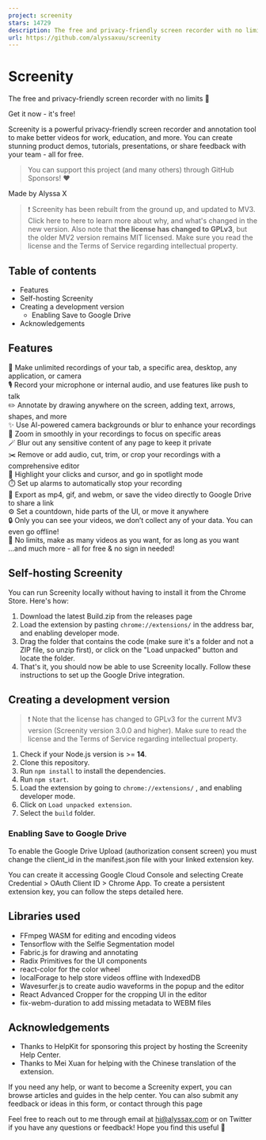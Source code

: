 ```yaml
---
project: screenity
stars: 14729
description: The free and privacy-friendly screen recorder with no limits 🎥
url: https://github.com/alyssaxuu/screenity
---
```


Screenity
=========

The free and privacy-friendly screen recorder with no limits 🎥

Get it now - it's free!

Screenity is a powerful privacy-friendly screen recorder and annotation tool to make better videos for work, education, and more. You can create stunning product demos, tutorials, presentations, or share feedback with your team - all for free.

> You can support this project (and many others) through GitHub Sponsors! ❤️

Made by Alyssa X

> ❗️ Screenity has been rebuilt from the ground up, and updated to MV3. Click here to here to learn more about why, and what's changed in the new version. Also note that **the license has changed to GPLv3**, but the older MV2 version remains MIT licensed. Make sure you read the license and the Terms of Service regarding intellectual property.

Table of contents
-----------------

-   Features
-   Self-hosting Screenity
-   Creating a development version
    -   Enabling Save to Google Drive
-   Acknowledgements

Features
--------

🎥 Make unlimited recordings of your tab, a specific area, desktop, any application, or camera  
🎙️ Record your microphone or internal audio, and use features like push to talk  
✏️ Annotate by drawing anywhere on the screen, adding text, arrows, shapes, and more  
✨ Use AI-powered camera backgrounds or blur to enhance your recordings  
🔎 Zoom in smoothly in your recordings to focus on specific areas  
🪄 Blur out any sensitive content of any page to keep it private  
✂️ Remove or add audio, cut, trim, or crop your recordings with a comprehensive editor  
👀 Highlight your clicks and cursor, and go in spotlight mode  
⏱️ Set up alarms to automatically stop your recording  
💾 Export as mp4, gif, and webm, or save the video directly to Google Drive to share a link  
⚙️ Set a countdown, hide parts of the UI, or move it anywhere  
🔒 Only you can see your videos, we don’t collect any of your data. You can even go offline!  
💙 No limits, make as many videos as you want, for as long as you want  
…and much more - all for free & no sign in needed!

Self-hosting Screenity
----------------------

You can run Screenity locally without having to install it from the Chrome Store. Here's how:

1.  Download the latest Build.zip from the releases page
2.  Load the extension by pasting `chrome://extensions/` in the address bar, and enabling developer mode.
3.  Drag the folder that contains the code (make sure it's a folder and not a ZIP file, so unzip first), or click on the "Load unpacked" button and locate the folder.
4.  That's it, you should now be able to use Screenity locally. Follow these instructions to set up the Google Drive integration.

Creating a development version
------------------------------

> ❗️ Note that the license has changed to GPLv3 for the current MV3 version (Screenity version 3.0.0 and higher). Make sure to read the license and the Terms of Service regarding intellectual property.

1.  Check if your Node.js version is >= **14**.
2.  Clone this repository.
3.  Run `npm install` to install the dependencies.
4.  Run `npm start`.
5.  Load the extension by going to `chrome://extensions/` , and enabling developer mode.
6.  Click on `Load unpacked extension`.
7.  Select the `build` folder.

### Enabling Save to Google Drive

To enable the Google Drive Upload (authorization consent screen) you must change the client\_id in the manifest.json file with your linked extension key.

You can create it accessing Google Cloud Console and selecting Create Credential > OAuth Client ID > Chrome App. To create a persistent extension key, you can follow the steps detailed here.

Libraries used
--------------

-   FFmpeg WASM for editing and encoding videos
-   Tensorflow with the Selfie Segmentation model
-   Fabric.js for drawing and annotating
-   Radix Primitives for the UI components
-   react-color for the color wheel
-   localForage to help store videos offline with IndexedDB
-   Wavesurfer.js to create audio waveforms in the popup and the editor
-   React Advanced Cropper for the cropping UI in the editor
-   fix-webm-duration to add missing metadata to WEBM files

Acknowledgements
----------------

-   Thanks to HelpKit for sponsoring this project by hosting the Screenity Help Center.
-   Thanks to Mei Xuan for helping with the Chinese translation of the extension.

If you need any help, or want to become a Screenity expert, you can browse articles and guides in the help center. You can also submit any feedback or ideas in this form, or contact through this page

Feel free to reach out to me through email at hi@alyssax.com or on Twitter if you have any questions or feedback! Hope you find this useful 💜
